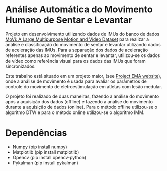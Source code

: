 # Análise Automática do Movimento Humano de Sentar e Levantar

Projeto em desenvolvimento utilizando dados de IMUs do banco de dados [MoVi: A Large Multipurpose Motion and Video Dataset](https://dataverse.scholarsportal.info/dataset.xhtml?persistentId=doi:10.5683/SP2/JRHDRN) para realizar a análise e classificação do movimento de sentar e levantar utilizando dados de aceleração das IMUs. Para a separação dos dados de aceleração referentes apenas ao movimento de sentar e levantar, utilizou-se os dados de vídeo como referência visual para os dados das IMUs que foram sincronizados.

Este trabalho está situado em um projeto maior, (see [Project EMA website](http://projectema.com)), onde a análise de movimento é usada para avaliar os parâmetros de controle do movimento de eletroestimulação em atletas com lesão medular.

O projeto foi realizado de duas maneiras, fazendo a análise do movimento após a aquisição dos dados (offline) e fazendo a análise do movimento durante a aquisição de dados (online). Para o método offline utilizou-se o algoritmo DTW e para o método online utilizou-se o algoritmo IMM. 

# Dependências 

- Numpy (pip install numpy)
- Matplotlib (pip install matplotlib)
- Opencv (pip install opencv-python)
- Pykalman (pip install pykalman)

